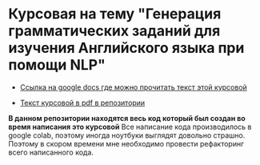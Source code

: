 # Курсовая на тему "Генерация грамматических заданий для изучения Английского языка при помощи NLP"

- [Ссылка на google docs где можно прочитать текст этой курсовой](https://docs.google.com/document/d/1YFfSsdFIROBVK9-zAg6gyKyJdSBhXwQc/edit?usp=sharing&ouid=110088746710751328433&rtpof=true&sd=true)

- [Текст курсовой в pdf в репозитории](https://github.com/dmitrymailk/coursework/blob/master/%D0%9A%D1%83%D1%80%D1%81%D0%BE%D0%B2%D0%B0%D1%8F%20%D0%BD%D0%B0%20%D1%82%D0%B5%D0%BC%D1%83%20%D0%93%D0%B5%D0%BD%D0%B5%D1%80%D0%B0%D1%86%D0%B8%D1%8F%20%D0%B3%D1%80%D0%B0%D0%BC%D0%BC%D0%B0%D1%82%D0%B8%D1%87%D0%B5%D1%81%D0%BA%D0%B8%D1%85%20%D0%B7%D0%B0%D0%B4%D0%B0%D0%BD%D0%B8%D0%B9%20%D0%B4%D0%BB%D1%8F%20%D0%B8%D0%B7%D1%83%D1%87%D0%B5%D0%BD%D0%B8%D1%8F%20%D0%90%D0%BD%D0%B3%D0%BB%D0%B8%D0%B9%D1%81%D0%BA%D0%BE%D0%B3%D0%BE%20%D1%8F%D0%B7%D1%8B%D0%BA%D0%B0%20%D0%BF%D1%80%D0%B8%20%D0%BF%D0%BE%D0%BC%D0%BE%D1%89%D0%B8%20NLP.pdf)

**В данном репозитории находятся весь код который был создан во время написания это курсовой**
Все написание кода производилось в google colab, поэтому иногда ноутбуки выглядят довольно страшно. Поэтому в скором времени
мне необходимо провести рефакторинг всего написанного кода.
